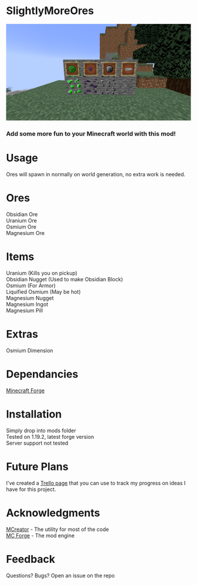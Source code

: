 # SlightlyMoreOres

![](itemframes.png)

### Add some more fun to your Minecraft world with this mod!

# Usage

Ores will spawn in normally on world generation, no extra work is needed.

# Ores

Obsidian Ore <br />
Uranium Ore <br />
Osmium Ore <br />
Magnesium Ore

# Items

Uranium (Kills you on pickup) <br />
Obsidian Nugget (Used to make Obsidian Block) <br />
Osmium (For Armor) <br />
Liquified Osmium (May be hot) <br />
Magnesium Nugget <br />
Magnesium Ingot <br />
Magnesium Pill <br />

# Extras

Osmium Dimension 

# Dependancies

[Minecraft Forge](https://files.minecraftforge.net/net/minecraftforge/forge/index_1.19.2.html)

# Installation

Simply drop into mods folder <br />
Tested on 1.19.2, latest forge version <br />
Server support not tested

# Future Plans

I've created a [Trello page](https://trello.com/b/TUeaZN1d/slightlymoreores) that you can use to track my progress on ideas I have for this project.

# Acknowledgments

[MCreator](https://mcreator.net) - The utility for most of the code <br />
[MC Forge](https://files.minecraftforge.net/net/minecraftforge/forge/index_1.19.2.html) - The mod engine

# Feedback

Questions? Bugs? Open an issue on the repo

